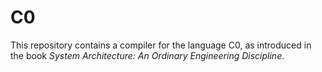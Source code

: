 # C0

This repository contains a compiler for the language C0, as introduced in the book *System Architecture: An Ordinary Engineering Discipline*. 
